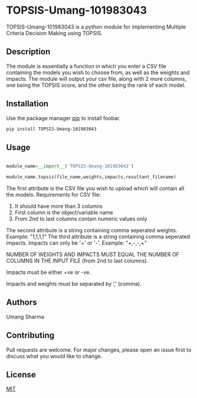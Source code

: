 # TOPSIS-Umang-101983043

TOPSIS-Umang-101983043 is a python module for implementing Multiple Criteria Decision Making using TOPSIS. 

## Description

The module is essentially a function in which you enter a CSV file containing the models you wish to choose from, as well as the weights and impacts. 
The module will output your csv file, along with 2 more columns, one being the TOPSIS score, and the other being the rank of each model. 

## Installation

Use the package manager [pip](https://pip.pypa.io/en/stable/) to install foobar.

```bash
pip install TOPSIS-Umang-101983043
```

## Usage

```python

module_name=__import__('TOPSIS-Umang-101983043')

module_name.topsis(file_name,weights,impacts,resultant_filename)
```
The first attribute is the CSV file you wish to upload which will contain all the models. 
Requirements for CSV file:
1. It should have more than 3 columns
2. First column is the object/variable name
3. From 2nd to last columns contain numeric values only

The second attribute is a string containing comma seperated weights.
Example: "1,1,1,1" 
The third attribute is a string containing comma seperated impacts. Impacts can only be '+' or '-'. 
Example: "+,-,-,+"

NUMBER OF WEIGHTS AND IMPACTS MUST EQUAL THE NUMBER OF COLUMNS IN THE INPUT FILE  (from 2nd to last columns).

Impacts must be either +ve or -ve.

Impacts and weights must be separated by ‘,’ (comma).

## Authors
Umang Sharma

## Contributing
Pull requests are welcome. For major changes, please open an issue first to discuss what you would like to change.


## License
[MIT](https://choosealicense.com/licenses/mit/)
